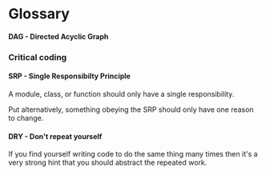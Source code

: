 # Glossary

#### DAG - Directed Acyclic Graph

### Critical coding

#### SRP - Single Responsibilty Principle

A module, class, or function should only have a single responsibility.

Put alternatively, something obeying the SRP should only have one reason to change.

#### DRY - Don't repeat yourself

If you find yourself writing code to do the same thing many times then it's a very strong hint that you should abstract the repeated work.
